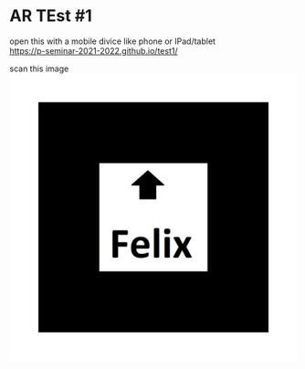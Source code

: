 # AR TEst #1

open this with a mobile divice like phone or IPad/tablet <br>
https://p-seminar-2021-2022.github.io/test1/

scan this image
![Marker](https://github.com/P-Seminar-2021-2022/test1/blob/main/pattern-Felix.png)

